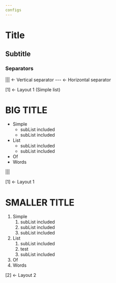 ```yaml
---
configs
---
```


# Title
## Subtitle

### Separators
||| <- Vertical separator
--- <- Horizontal separator

[1] <- Layout 1 (Simple list)
# BIG TITLE
- Simple
	- subList included
	- subList included
- List 
	- subList included
	- subList included
- Of 
- Words

|||

[1] <- Layout 1
# SMALLER TITLE
1. Simple
	1. subList included
	2. subList included
	3. subList included
2. List 
	1. subList included
	2. test
	3. subList included
3. Of 
4. Words 

[2] <- Layout 2


